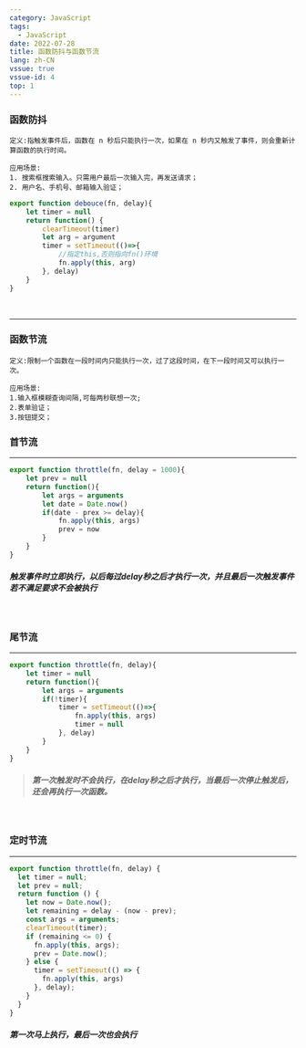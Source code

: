 ```yaml
---
category: JavaScript
tags:
  - JavaScript
date: 2022-07-28
title: 函数防抖与函数节流
lang: zh-CN
vssue: true
vssue-id: 4
top: 1
---
```

### 函数防抖
`定义:指触发事件后，函数在 n 秒后只能执行一次，如果在 n 秒内又触发了事件，则会重新计算函数的执行时间。`
```
应用场景:
1. 搜索框搜索输入。只需用户最后一次输入完，再发送请求；
2. 用户名、手机号、邮箱输入验证；
```
```javascript
export function debouce(fn, delay){
	let timer = null
	return function() {
		clearTimeout(timer)
		let arg = argument
		timer = setTimeout(()=>{
			//指定this,否则指向fn()环境
			fn.apply(this, arg)
		}, delay)
	}
}
```
<br/>

***
### 函数节流
`定义:限制一个函数在一段时间内只能执行一次，过了这段时间，在下一段时间又可以执行一次。`
```
应用场景:
1.输入框模糊查询间隔,可每两秒联想一次;
2.表单验证；
3.按钮提交；
```
### 首节流
***
```javascript
export function throttle(fn, delay = 1000){
	let prev = null
	return function(){
		let args = arguments
		let date = Date.now()
		if(date - prex >= delay){
			fn.apply(this, args)
			prev = now
		}
	}
}
```
 ##### 触发事件时立即执行，以后每过delay秒之后才执行一次，并且最后一次触发事件若不满足要求不会被执行
<br/>

### 尾节流
***

```javascript
export function throttle(fn, delay){
	let timer = null
	return function(){
		let args = arguments
		if(!timer){
			timer = setTimeout(()=>{
				fn.apply(this, args)
				timer = null
			}, delay)
		}
	}
}
```
> ##### 第一次触发时不会执行，在delay秒之后才执行，当最后一次停止触发后，还会再执行一次函数。
<br/>

### 定时节流
***

```javascript
export function throttle(fn, delay) {
  let timer = null;
  let prev = null;
  return function () {
    let now = Date.now();
    let remaining = delay - (now - prev);
    const args = arguments;
    clearTimeout(timer);
    if (remaining <= 0) {
      fn.apply(this, args);
      prev = Date.now();
    } else {
      timer = setTimeout(() => {
        fn.apply(this, args)
      }, delay);
    }
  }
}

```
##### 第一次马上执行，最后一次也会执行
